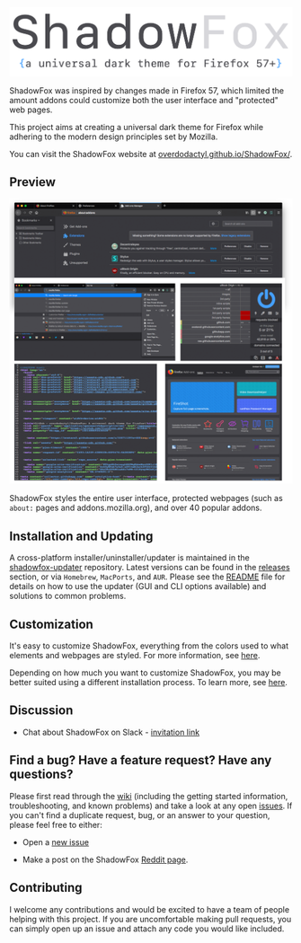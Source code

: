 ![header](.github/Screenshots/header.png)

ShadowFox was inspired by changes made in Firefox 57, which limited the amount addons could customize both the user interface and "protected" web pages.

This project aims at creating a universal dark theme for Firefox while adhering to the modern design principles set by Mozilla.

You can visit the ShadowFox website at [overdodactyl.github.io/ShadowFox/](https://overdodactyl.github.io/ShadowFox/).

## Preview

![preferences](.github/Screenshots/preview.png)

ShadowFox styles the entire user interface, protected webpages (such as `about:` pages and addons.mozilla.org), and over 40 popular addons.

## Installation and Updating

A cross-platform installer/uninstaller/updater is maintained in the [shadowfox-updater](https://github.com/SrKomodo/shadowfox-updater) repository.  Latest versions can be found in the [releases](https://github.com/SrKomodo/shadowfox-updater/releases) section, or via `Homebrew`, `MacPorts`, and `AUR`.  Please see the [README](https://github.com/SrKomodo/shadowfox-updater/blob/master/README.md) file for details on how to use the updater (GUI and CLI options available) and solutions to common problems.

## Customization

It's easy to customize ShadowFox, everything from the colors used to what elements and webpages are styled.  For more information, see [here](https://github.com/overdodactyl/ShadowFox/wiki/Customization).  

Depending on how much you want to customize ShadowFox, you may be better suited using a different installation process.  To learn more, see [here](https://github.com/overdodactyl/ShadowFox/wiki/Development).

## Discussion

* Chat about ShadowFox on Slack - [invitation link](https://join.slack.com/t/shadowfox-workspace/shared_invite/enQtMzU3NTU2NTQ0NDA1LTcwN2I1M2I4MzlkMWFlMWEzODc2MTY1NzU2NjhlYTgzOGY5ZTQzM2UxZTFiZDMxNDM1NDMyNjlhOWQ4MWQ3ZDc)

## Find a bug? Have a feature request? Have any questions?

Please first read through the [wiki](https://github.com/overdodactyl/ShadowFox/wiki/) (including the getting started information, troubleshooting, and known problems) and take a look at any open [issues](https://github.com/overdodactyl/ShadowFox/issues).  If you can't find a duplicate request, bug, or an answer to your question, please feel free to either:

* Open a [new issue](https://github.com/overdodactyl/ShadowFox/issues/new)

* Make a post on the ShadowFox [Reddit page](https://www.reddit.com/r/ShadowFoxCSS/).


## Contributing

I welcome any contributions and would be excited to have a team of people helping with this project.  If you are uncomfortable making pull requests, you can simply open up an issue and attach any code you would like included.
